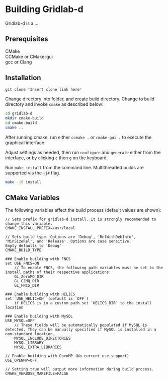 # Building Gridlab-d

Gridlab-d is a ...  

## Prerequisites

CMake \
CCMake or CMake-gui \
gcc or Clang

## Installation

```bash
git clone *Insert clone link here*
```

Change directory into folder, and create build directory. Change to build directory and invoke `cmake` as described below:

```bash 
cd gridlab-d
mkdir cmake-build
cd cmake-build
cmake ..
```

After running cmake, run either `ccmake .` or `cmake-gui .` to execute the graphical interface. 

Adjust settings as needed, then run `configure` and `generate` either from the interface, or by clicking `c` then `g` on the keyboard.


Run `make install` from the command line. Multithreaded builds are supported via the `-j#` flag.

```bash
make -j8 install
```

## CMake Variables

The following variables affect the build process (default values are shown):
```
// Sets prefix for gridlab-d install. It is strongly recommended to change this variable.
CMAKE_INSTALL_PREFIX=/usr/local

// Sets build type. Options are 'Debug', 'RelWithDebInfo', 'MinSizeRel', and 'Release'. Options are case sensitive. 
Empty defaults to 'Debug'
CMAKE_BUILD_TYPE

### Enable building with FNCS
set USE_FNCS=ON
    // To enable FNCS, the following path variables must be set to the install paths of their respective applications:
    GL_ZeroMQ_DIR
    GL_CZMQ_DIR
    GL_FNCS_DIR
    
### Enable building with HELICS
set `USE_HELIC=ON` (default is `OFF`)
    if HELICS is in a custom path set `HELICS_DIR` to the install location

### Enable building with MySQL
USE_MYSQL=OFF
    // These fields will be automatically populated if MySQL is detected. They can be manually specified if MySQL is installed in a non-standard location.
    MYSQL_INCLUDE_DIRECTORIES
    MYSQL_LIBRARY
    MYSQL_EXTRA_LIBRARIES
    
// Enable building with OpenMP (No current use support)
USE_OPENMP=OFF

// Setting true will output more information during build process.
CMAKE_VERBOSE_MAKEFILE=FALSE 
```
